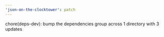 ```yaml
---
'json-on-the-clocktower': patch
---
```


chore(deps-dev): bump the dependencies group across 1 directory with 3 updates
